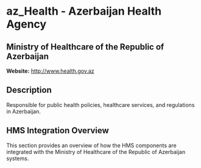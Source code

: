 # az_Health - Azerbaijan Health Agency

## Ministry of Healthcare of the Republic of Azerbaijan

**Website:** http://www.health.gov.az

## Description

Responsible for public health policies, healthcare services, and regulations in Azerbaijan.

## HMS Integration Overview

This section provides an overview of how the HMS components are integrated with the Ministry of Healthcare of the Republic of Azerbaijan systems.
